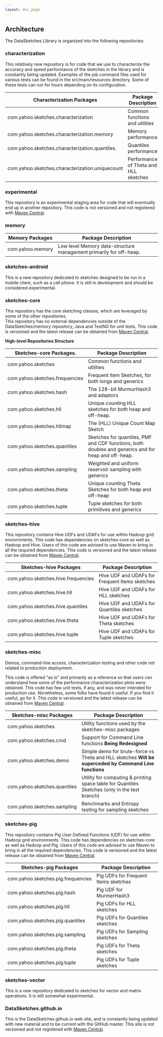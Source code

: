 ```yaml
---
layout: doc_page
---
```


## Architecture

The DataSketches Library is organized into the following repositories:

### characterization
This relatively new repository is for code that we use to characterize the accuracy and speed performance of the sketches in 
the library and is constantly being updated.  Examples of the job command files used for various tests can be found in the src/main/resources directory.
Some of these tests can run for hours depending on its configuration.

Characterization Packages                       | Package Description
------------------------------------------------|---------------------
com.yahoo.sketches.characterization             | Common functions and utilities
com.yahoo.sketches.characterization.memory      | Memory performance
com.yahoo.sketches.characterization.quantiles.  | Quantiles performance
com.yahoo.sketches.characterization.uniquecount | Performance of Theta and HLL sketches


### experimental
This repository is an experimental staging area for code that will eventually end up in another 
repository. This code is not versioned and not registered with 
<a href="https://search.maven.org/#search|ga|1|datasketches">Maven Central<a/>.


### memory

Memory Packages                | Package Description
-------------------------------|---------------------
com.yahoo.memory               | Low level Memory data-structure management primarily for off-heap. 

### sketches-android
This is a new repository dedicated to sketches designed to be run in a mobile client, such as a cell phone. It is still in development and should be considered experimental.

### sketches-core
This repository has the core sketching classes, which are leveraged by some of the other repositories.   
This repository has no external dependencies outside of the DataSketches/memory repository, Java and TestNG for unit tests. 
This code is versioned and the latest release can be obtained from
<a href="https://search.maven.org/#search|ga|1|datasketches">Maven Central<a/>.

<b>High-level Repositories Structure</b>

Sketches-core Packages.        | Package Description
-------------------------------|---------------------
com.yahoo.sketches             | Common functions and utilities
com.yahoo.sketches.frequencies | Frequent Item Sketches, for both longs and generics
com.yahoo.sketches.hash        | The 128-bit MurmurHash3 and adaptors
com.yahoo.sketches.hll         | Unique counting HLL sketches for both heap and off-heap.
com.yahoo.sketches.hllmap      | The (HLL) Unique Count Map Sketch
com.yahoo.sketches.quantiles   | Sketches for quantiles, PMF and CDF functions, both doubles and generics and for heap and off-heap.
com.yahoo.sketches.sampling    | Weighted and uniform reservoir sampling with generics
com.yahoo.sketches.theta       | Unique counting Theta Sketches for both heap and off-heap
com.yahoo.sketches.tuple       | Tuple sketches for both primitives and generics


### sketches-hive
This repository contains Hive UDFs and UDAFs for use within Hadoop grid enviornments. 
This code has dependencies on sketches-core as well as Hadoop and Hive. 
Users of this code are advised to use Maven to bring in all the required dependencies.
This code is versioned and the latest release can be obtained from
<a href="https://search.maven.org/#search|ga|1|datasketches">Maven Central<a/>.

Sketches-hive Packages               | Package Description
-------------------------------------|---------------------
com.yahoo.sketches.hive.frequencies  | Hive UDF and UDAFs for Frequent Items sketches
com.yahoo.sketches.hive.hll          | Hive UDF and UDAFs for HLL sketches
com.yahoo.sketches.hive.quantiles    | Hive UDF and UDAFs for Quantiles sketches
com.yahoo.sketches.hive.theta        | Hive UDF and UDAFs for Theta sketches
com.yahoo.sketches.hive.tuple        | Hive UDF and UDAFs for Tuple sketches


### sketches-misc
Demos, command-line access, characterization testing and other code not related to production 
deployment.

This code is offered "as is" and primarily as a reference so that users can understand how some of 
the performance characterization plots were obtained. This code has few unit tests, if any, 
and was never intended for production use. 
Nonetheless, some folks have found it useful. If you find it useful, go for it. 
This code is versioned and the latest release can be obtained from
<a href="https://search.maven.org/#search|ga|1|datasketches">Maven Central<a/>.
    
Sketches-misc Packages             | Package Description
-----------------------------------|---------------------
com.yahoo.sketches                 | Utility functions used by the sketches-misc packages
com.yahoo.sketches.cmd             | Support for Command Line functions **Being Redesigned**
com.yahoo.sketches.demo            | Simple demo for brute-force vs Theta and HLL sketches **Will be superceded by Command Line functions**
com.yahoo.sketches.quantiles       | Utility for computing & printing space table for Quantiles Sketches (only in the test branch)
com.yahoo.sketches.sampling        | Benchmarks and Entropy testing for sampling sketches


### sketches-pig
This repository contains Pig User Defined Functions (UDF) for use within Hadoop grid environments. 
This code has dependencies on sketches-core as well as Hadoop and Pig. 
Users of this code are advised to use Maven to bring in all the required dependencies.
This code is versioned and the latest release can be obtained from
<a href="https://search.maven.org/#search|ga|1|datasketches">Maven Central<a/>.

Sketches-pig Packages              | Package Description
-----------------------------------|---------------------
com.yahoo.sketches.pig.frequencies | Pig UDFs for Frequent Items sketches
com.yahoo.sketches.pig.hash        | Pig UDF for MurmerHash3
com.yahoo.sketches.pig.hll         | Pig UDFs for HLL sketches
com.yahoo.sketches.pig.quantiles   | Pig UDFs for Quantiles sketches
com.yahoo.sketches.pig.sampling.   | Pig UDFs for Sampling sketches
com.yahoo.sketches.pig.theta       | Pig UDFs for Theta sketches
com.yahoo.sketches.pig.tuple       | Pig UDFs for Tuple sketches


### sketches-vector
This is a new repository dedicated to sketches for vector and matrix operations. It is still somewhat experimental.



### DataSketches.github.io
This is the DataSketches.github.io web site, and is constantly being updated with new material 
and to be current with the GitHub master.
This site is not versioned and not registered with 
<a href="https://search.maven.org/#search|ga|1|datasketches">Maven Central<a/>. 
  